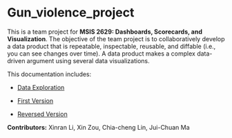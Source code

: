# Gun_violence_project

This is a team project for **MSIS 2629: Dashboards, Scorecards, and Visualization**. The objective of the team project is to collaboratively develop a data product that is repeatable, inspectable, reusable, and diffable (i.e., you can see changes over time). A data product makes a complex data-driven argument using several data visualizations. 

This documentation includes:

* [Data Exploration](https://github.com/jdnc-datavisualization/Gun_violence_project/blob/master/Visualization_Final_Project_Data_Exploration.ipynb)

* [First Version](https://github.com/jdnc-datavisualization/Gun_violence_project/blob/master/First_version.md)

* [Reversed Version](https://github.com/jdnc-datavisualization/Gun_violence_project/blob/master/Gun_Violence_Final_Project.ipynb)

**Contributors:**
Xinran Li,
Xin Zou,
Chia-cheng Lin,
Jui-Chuan Ma
